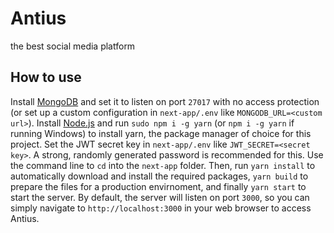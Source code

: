 # Antius
the best social media platform

## How to use
Install [MongoDB](https://www.mongodb.com/try/download/community) and set it to listen on port `27017` with no access protection (or set up a custom configuration in `next-app/.env` like `MONGODB_URL=<custom url>`). Install [Node.js](https://nodejs.org/en/) and run `sudo npm i -g yarn` (or `npm i -g yarn` if running Windows) to install yarn, the package manager of choice for this project. Set the JWT secret key in `next-app/.env` like `JWT_SECRET=<secret key>`. A strong, randomly generated password is recommended for this. Use the command line to `cd` into the `next-app` folder. Then, run `yarn install` to automatically download and install the required packages, `yarn build` to prepare the files for a production envirnoment, and finally `yarn start` to start the server. By default, the server will listen on port `3000`, so you can simply navigate to `http://localhost:3000` in your web browser to access Antius.
